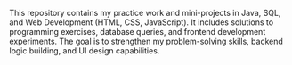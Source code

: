 This repository contains my practice work and mini-projects in Java, SQL, and Web Development (HTML, CSS, JavaScript).
It includes solutions to programming exercises, database queries, and frontend development experiments.
The goal is to strengthen my problem-solving skills, backend logic building, and UI design capabilities.

